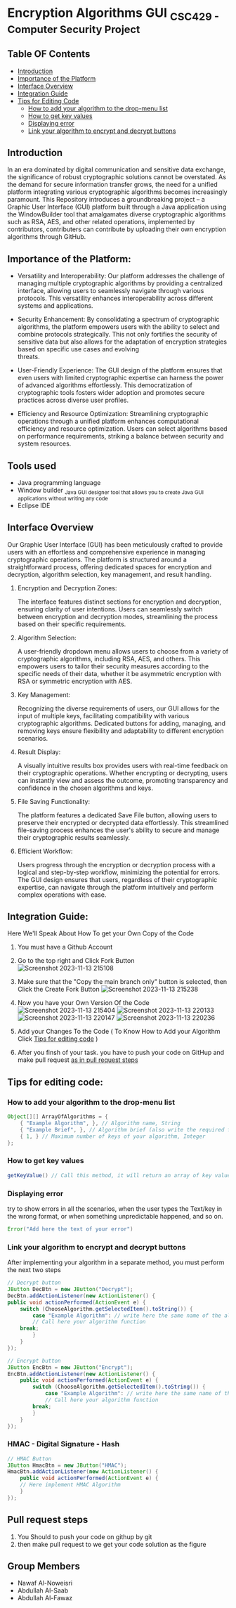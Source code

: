 # Encryption Algorithms GUI <sub>CSC429 - Computer Security Project</sub>
## Table OF Contents
- [Introduction ](#Introduction)
- [Importance of the Platform](#Importance-of-the-Platform)
- [Interface Overview](#Interface-OverView)
- [Integration Guide](#Integration-Guide)
- [Tips for Editing Code](#Tips-for-Editng-code)
 	- [How to add your algorithm to the drop-menu list](#How-to-add-your-algorithm-to-the-drop-menu-list)
   	- [How to get key values](How-to-get-key-values)
  	- [Displaying error](Displaying-error)
  	- [Link your algorithm to encrypt and decrypt buttons](Link-your-algorithm-to-encrypt-and-decrypt-buttons)

## Introduction
In an era dominated by digital communication and sensitive data exchange, the significance of robust cryptographic solutions cannot be overstated. 
As the demand for secure information transfer grows, the need for a unified platform integrating various cryptographic algorithms becomes increasingly paramount. This Repository introduces a groundbreaking project – a Graphic User Interface (GUI) platform built through a Java application using the WindowBuilder tool 
 that amalgamates diverse cryptographic algorithms such as RSA, AES, and other related operations, implemented by contributors, contributers can contribute by uploading their own encryption algorithms through GitHub. 


## Importance of the Platform:

- Versatility and Interoperability:
    Our platform addresses the challenge of managing multiple cryptographic algorithms by providing a centralized interface, allowing users to seamlessly navigate through various protocols. This versatility enhances interoperability across different systems and applications.

- Security Enhancement:
   By consolidating a spectrum of cryptographic algorithms, the platform empowers users with the ability to select and combine protocols strategically.
  This not only fortifies the security of sensitive data but also allows for the adaptation of encryption strategies based on specific use cases and evolving       
  threats.

- User-Friendly Experience:
    The GUI design of the platform ensures that even users with limited cryptographic expertise can harness the power of advanced algorithms effortlessly.
  This democratization of cryptographic tools fosters wider adoption and promotes secure practices across diverse user profiles.
  
- Efficiency and Resource Optimization:
    Streamlining cryptographic operations through a unified platform enhances computational efficiency and resource optimization.
  Users can select algorithms based on  performance requirements, striking a balance between security and system resources.

 
## Tools used
  - Java programming language
  - Window builder <sub> Java GUI designer tool that allows you to create Java GUI applications without writing any code </sub>
  - Eclipse IDE

## Interface Overview

Our Graphic User Interface (GUI) has been meticulously crafted to provide users with an effortless and comprehensive experience in managing cryptographic operations. The platform is structured around a straightforward process, offering dedicated spaces for encryption and decryption, algorithm selection, key management, and result handling.


1. Encryption and Decryption Zones:
   
	  The interface features distinct sections for encryption and decryption, ensuring clarity of user intentions.
	Users can seamlessly switch between encryption and decryption modes, streamlining the process based on their specific requirements.

2. Algorithm Selection:
   
	  A user-friendly dropdown menu allows users to choose from a variety of cryptographic algorithms, including RSA, AES, and others.
	This empowers users to tailor their security measures according to the specific needs of their data, whether it be asymmetric encryption with RSA or symmetric encryption with AES.

4. Key Management:
   
	  Recognizing the diverse requirements of users, our GUI allows for the input of multiple keys, facilitating compatibility with various cryptographic algorithms.
	Dedicated buttons for adding, managing, and removing keys ensure flexibility and adaptability to different encryption scenarios.

4. Result Display:
   
	  A visually intuitive results box provides users with real-time feedback on their cryptographic operations.
	Whether encrypting or decrypting, users can instantly view and assess the outcome, promoting transparency and confidence in the chosen algorithms and keys.

5. File Saving Functionality:
   
	  The platform features a dedicated Save File button, allowing users to preserve their encrypted or decrypted data effortlessly.
	This streamlined file-saving process enhances the user's ability to secure and manage their cryptographic results seamlessly.

6. Efficient Workflow:
   
	  Users progress through the encryption or decryption process with a logical and step-by-step workflow, minimizing the potential for errors.
	The GUI design ensures that users, regardless of their cryptographic expertise, can navigate through the platform intuitively and perform complex operations with ease.

## Integration Guide:
Here We'll Speak About How To get your Own Copy of the Code
1. You must have a Github Account 

2. Go to the top right and Click Fork Button
![Screenshot 2023-11-13 215108](https://github.com/Noweisri/Encryption-Algorithms-GUI/assets/103143696/78968f87-2215-437d-9c4c-e498f51f1512)

3. Make sure that the "Copy the main branch only" button is selected, then Click the Create Fork Button 
![Screenshot 2023-11-13 215238](https://github.com/Noweisri/Encryption-Algorithms-GUI/assets/103143696/95296f97-e8d6-4378-ad1c-092a48c7b407)

4. Now you have your Own Version Of the Code
![Screenshot 2023-11-13 215404](https://github.com/Noweisri/Encryption-Algorithms-GUI/assets/103143696/8a02d105-a223-4ae5-aed9-20798f2576e6)
![Screenshot 2023-11-13 220133](https://github.com/Noweisri/Encryption-Algorithms-GUI/assets/103143696/8b1d129a-38df-4244-babe-74936706f14a)
![Screenshot 2023-11-13 220147](https://github.com/Noweisri/Encryption-Algorithms-GUI/assets/103143696/142e6576-5cff-4489-a30c-42ee61b6d4ad)
![Screenshot 2023-11-13 220236](https://github.com/Noweisri/Encryption-Algorithms-GUI/assets/103143696/53acc808-415b-422f-9b67-79544a0f1dfd)

5. Add your Changes To the Code ( To Know How to Add your Algorithm Click [Tips for editing code](#Tips-for-editing-code) )

6. After you finsh of your task. you have to push your code on GitHup and make pull request [as in pull request steps](#Pull-request-steps)  


## Tips for editing code:

### How to add your algorithm to the drop-menu list 
```Java
Object[][] ArrayOfAlgorithms = {
	{ "Example Algorithm", }, // Algorithm name, String
	{ "Example Brief", }, // Algorithm brief (also write the required format of writing the keys), String
	{ 1, } // Maximum number of keys of your algorithm, Integer
};
```
### How to get key values
```Java
getKeyValue() // Call this method, it will return an array of key values
```

### Displaying error
try to show errors in all the scenarios, when the user types the Text/key in the wrong format, or when something unpredictable happened, and so on.
```java
Error("Add here the text of your error")
```

### Link your algorithm to encrypt and decrypt buttons
After implementing your algorithm in a separate method, you must perform the next two steps

```java
// Decrypt button
JButton DecBtn = new JButton("Decrypt");
DecBtn.addActionListener(new ActionListener() {
public void actionPerformed(ActionEvent e) {
	switch (ChooseAlgorithm.getSelectedItem().toString()) {
		case "Example Algorithm": // write here the same name of the algorithm that you wrote in line 74
		// Call here your algorithm function
	break;
		}
	}
});
```
```java
// Encrypt button
JButton EncBtn = new JButton("Encrypt");
EncBtn.addActionListener(new ActionListener() {
	public void actionPerformed(ActionEvent e) {
		switch (ChooseAlgorithm.getSelectedItem().toString()) {
			case "Example Algorithm": // write here the same name of the algorithm that you wrote in line 74
			// Call here your algorithm function
		break;
		}
	}
});
```

### HMAC - Digital Signature - Hash
```Java
// HMAC Button
JButton HmacBtn = new JButton("HMAC");
HmacBtn.addActionListener(new ActionListener() {
	public void actionPerformed(ActionEvent e) {
	// Here implement HMAC Algorithm
	}
});
```


## Pull request steps
1. You Should to push your code on githup by git
2. then make pull request to we get your code solution as the figure


## Group Members
- Nawaf Al-Noweisri
- Abdullah Al-Saab
- Abdullah Al-Fawaz



